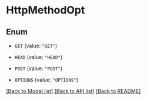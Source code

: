 # HttpMethodOpt

## Enum


* `GET` (value: `"GET"`)

* `HEAD` (value: `"HEAD"`)

* `POST` (value: `"POST"`)

* `OPTIONS` (value: `"OPTIONS"`)


[[Back to Model list]](../README.md#documentation-for-models) [[Back to API list]](../README.md#documentation-for-api-endpoints) [[Back to README]](../README.md)


